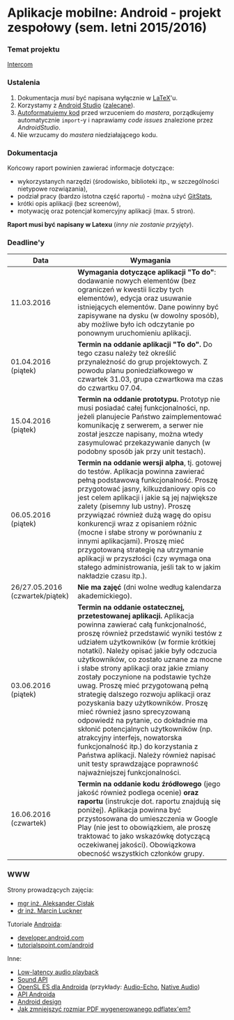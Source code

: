 # Aplikacje mobilne: Android - projekt zespołowy (sem. letni 2015/2016) #

### Temat projektu ###

[Intercom](https://en.wikipedia.org/wiki/Intercom)

### Ustalenia ###

1. Dokumentacja *musi* być napisana wyłącznie w [LaTeX](https://www.latex-project.org/)'u.
1. Korzystamy z [Android Studio](http://developer.android.com/sdk/index.html) ([zalecane](http://stackoverflow.com/questions/1715697/what-is-the-best-ide-to-develop-android-apps-in)).
1. [Autoformatujemy kod](http://stackoverflow.com/questions/16580171/code-formatting-shortcut-in-android-studio) przed wrzuceniem do *mastera*, porządkujemy automatycznie `import`-y i naprawiamy *code issues* znalezione przez *AndroidStudio*.
1. Nie wrzucamy do *mastera* niedziałającego kodu.

### Dokumentacja ###

Końcowy raport powinien zawierać informacje dotyczące:
- wykorzystanych narzędzi (środowisko, biblioteki itp., w szczególności nietypowe rozwiązania),
- podział pracy (bardzo istotna część raportu) - można użyć [GitStats](http://stackoverflow.com/questions/1828874/generating-statistics-from-git-repository),
- krótki opis aplikacji (bez screenów),
- motywację oraz potencjał komercyjny aplikacji (max. 5 stron).

**Raport musi być napisany w Latexu** (*inny nie zostanie przyjęty*).

### Deadline'y ###

Data | Wymagania
---|---
11.03.2016 | **Wymagania dotyczące aplikacji "To do"**: dodawanie nowych elementów (bez ograniczeń w kwestii liczby tych elementów), edycja oraz usuwanie istniejących elementów. Dane powinny być zapisywane na dysku (w dowolny sposób), aby możliwe było ich odczytanie po ponownym uruchomieniu aplikacji.
01.04.2016 (piątek) | **Termin na oddanie aplikacji "To do".** Do tego czasu należy też określić przynależność do grup projektowych. Z powodu planu poniedziałkowego w czwartek 31.03, grupa czwartkowa ma czas do czwartku 07.04.
15.04.2016 (piątek) | **Termin na oddanie prototypu.** Prototyp nie musi posiadać całej funkcjonalności, np. jeżeli planujecie Państwo zaimplementować komunikację z serwerem, a serwer nie został jeszcze napisany, można wtedy zasymulować przekazywanie danych (w podobny sposób jak przy unit testach).
06.05.2016 (piątek) | **Termin na oddanie wersji alpha**, tj. gotowej do testów. Aplikacja powinna zawierać pełną podstawową funkcjonalność. Proszę przygotować jasny, kilkuzdaniowy opis co jest celem aplikacji i jakie są jej największe zalety (pisemny lub ustny). Proszę przywiązać również dużą wagę do opisu konkurencji wraz z opisaniem różnic (mocne i słabe strony w porównaniu z innymi aplikacjami). Proszę mieć przygotowaną strategię na utrzymanie aplikacji w przyszłości (czy wymaga ona stałego administrowania, jeśli tak to w jakim nakładzie czasu itp.).
26/27.05.2016 (czwartek/piątek) | **Nie ma zajęć** (dni wolne według kalendarza akademickiego).
03.06.2016 (piątek) | **Termin na oddanie ostatecznej, przetestowanej aplikacji.** Aplikacja powinna zawierać całą funkcjonalność, proszę również przedstawić wyniki testów z udziałem użytkowników (w formie krótkiej notatki). Należy opisać jakie były odczucia użytkowników, co zostało uznane za mocne i słabe strony aplikacji oraz jakie zmiany zostały poczynione na podstawie tychże uwag. Proszę mieć przygotowaną pełną strategię dalszego rozwoju aplikacji oraz pozyskania bazy użytkowników. Proszę mieć również jasno sprecyzowaną odpowiedź na pytanie, co dokładnie ma skłonić potencjalnych użytkowników (np. atrakcyjny interfejs, nowatorska funkcjonalność itp.) do korzystania z Państwa aplikacji. Należy również napisać unit testy sprawdzające poprawność najważniejszej funkcjonalności.
16.06.2016 (czwartek) | **Termin na oddanie kodu źródłowego** (jego jakość również podlega ocenie) **oraz raportu** (instrukcje dot. raportu znajdują się poniżej). Aplikacja powinna być przystosowana do umieszczenia w Google Play (nie jest to obowiązkiem, ale proszę traktować to jako wskazówkę dotyczącą oczekiwanej jakości). Obowiązkowa obecność wszystkich członków grupy.

### WWW ###

Strony prowadzących zajęcia:
- [mgr inż. Aleksander Cisłak](http://pages.mini.pw.edu.pl/~cislaka/)
- [dr inż. Marcin Luckner](http://www.mini.pw.edu.pl/~lucknerm/?Dydaktyka___Programowanie_mobilne%3A_Android)

Tutoriale [Androida](https://en.wikipedia.org/wiki/Android_(operating_system)):
- [developer.android.com](http://developer.android.com/training/index.html)
- [tutorialspoint.com/android](http://www.tutorialspoint.com/android/)

Inne:
- [Low-latency audio playback](http://stackoverflow.com/questions/14842803/low-latency-audio-playback-on-android)
- [Sound API](http://stackoverflow.com/questions/7266298/android-sound-api-deterministic-low-latency)
- [OpenSL ES dla Androida](http://developer.android.com/ndk/guides/audio/opensl-for-android.html) (przykłady: [Audio-Echo](https://github.com/googlesamples/android-ndk/tree/master/audio-echo), [Native Audio](https://github.com/googlesamples/android-ndk/tree/master/native-audio))
- [API Androida](http://developer.android.com/reference/packages.html)
- [Android design](http://www.google.com/design/spec/material-design/introduction.html)
- [Jak zmniejszyć rozmiar PDF wygenerowanego pdflatex'em?](http://tex.stackexchange.com/questions/18987/how-to-make-the-pdfs-produced-by-pdflatex-smaller)
